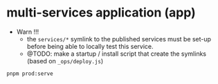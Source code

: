 
# multi-services application (app)

* Warn !!! 
  * the `services/*` symlink to the published services must be set-up before being able to locally test this service.
  * @TODO: make a startup / install script that create the symlinks (based on `_ops/deploy.js`)

```
pnpm prod:serve
```

